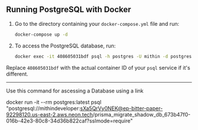 ## Running PostgreSQL with Docker

1. Go to the directory containing your `docker-compose.yml` file and run:

    ```bash
    docker-compose up -d
    ```

2. To access the PostgreSQL database, run:

    ```bash
    docker exec -it 408605031bdf psql -h postgres -U mithin -d postgres
    ```

Replace `408605031bdf` with the actual container ID of your `psql` service if it's different.


<hr>

Use this command for ascessing a Database using a link

docker run -it --rm postgres:latest psql "postgresql://mithindeveloper:sXa5QrVy0NEK@ep-bitter-paper-92298120.us-east-2.aws.neon.tech/prisma_migrate_shadow_db_673b47f0-016b-42e3-80c8-34d36b822caf?sslmode=require"
